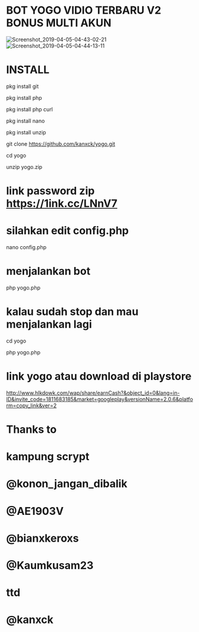 # BOT YOGO VIDIO TERBARU V2 BONUS MULTI AKUN


![Screenshot_2019-04-05-04-43-02-21](https://user-images.githubusercontent.com/46498863/55592498-cbda3e80-5762-11e9-9202-23ebb842da51.png)
![Screenshot_2019-04-05-04-44-13-11](https://user-images.githubusercontent.com/46498863/55592499-cc72d500-5762-11e9-8c3a-7af59da113c1.png)


# INSTALL

pkg install git

pkg install php

pkg install php curl

pkg install nano

pkg install unzip


git clone https://github.com/kanxck/yogo.git

cd yogo

unzip yogo.zip

# link password zip https://1ink.cc/LNnV7

# silahkan edit config.php

nano config.php

# menjalankan bot

php yogo.php

# kalau sudah stop dan mau menjalankan lagi

cd yogo

php yogo.php


# link yogo atau download di playstore


http://www.hlkdowk.com/wap/share/earnCash?&object_id=0&lang=in-ID&invite_code=1811683185&market=googleplay&versionName=2.0.6&platform=copy_link&ver=2


# Thanks to

# kampung scrypt

# @konon_jangan_dibalik

# @AE1903V

# @bianxkeroxs

# @Kaumkusam23


# ttd

# @kanxck
